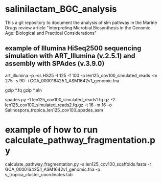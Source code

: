 # salinilactam_BGC_analysis

This a git repository to document the analysis of slm pathway in the Marine Drugs review article "Interpreting Microbial Biosynthesis in the Genomic Age: Biological and Practical Considerations"


## example of Illumina HiSeq2500 sequencing simulation with ART_Illumina (v.2.5.1) and assembly with SPAdes (v.3.9.0)

art_illumina -p -ss HS25 -l 125 -f 100 -o len125_cov100_simulated_reads -m 275 -s 90 -i GCA_000016425.1_ASM1642v1_genomic.fna

gzip *.fq
gzip *.aln

spades.py -1 len125_cov100_simulated_reads1.fq.gz -2 len125_cov100_simulated_reads2.fq.gz -t 16 -m 16 -o Salinospora_tropica_len125_cov100_spades_asm

# example of how to run calculate_pathway_fragmentation.py

calculate_pathway_fragmentation.py -a len125_cov100_scaffolds.fasta -r GCA_000016425.1_ASM1642v1_genomic.fna -p s_tropica_cluster_coordinates.tab

